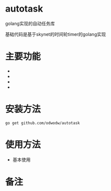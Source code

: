 # autotask
golang实现的自动任务库

基础代码是基于skynet的时间轮timer的golang实现

# 主要功能

* 

* 

* 

* 


# 安装方法

	go get github.com/odwodw/autotask

# 使用方法

* 基本使用




# 备注

